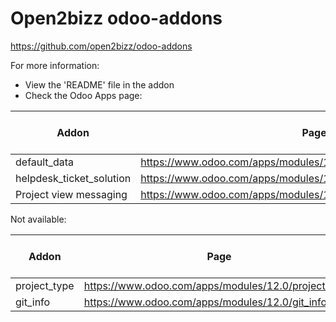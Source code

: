 # Open2bizz odoo-addons

https://github.com/open2bizz/odoo-addons

For more information:

- View the 'README' file in the addon
- Check the Odoo Apps page:

Addon | Page | Community or Enterprise
----- | ---- | -----------------------
default_data | https://www.odoo.com/apps/modules/12.0/default_data | Community
helpdesk_ticket_solution | https://www.odoo.com/apps/modules/12.0/helpdesk_ticket_solution | Enterprise
Project view messaging | https://www.odoo.com/apps/modules/12.0/project_view_with_messaging | Community

Not available:

Addon | Page | Community or Enterprise
----- | ---- | -----------------------
project_type | https://www.odoo.com/apps/modules/12.0/project_type/ | Community
git_info | https://www.odoo.com/apps/modules/12.0/git_info | Community
